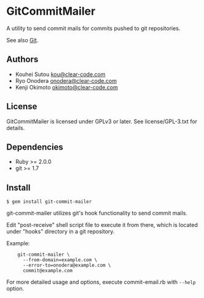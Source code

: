# GitCommitMailer

A utility to send commit mails for commits pushed to git repositories.

See also [Git](http://git-scm.com/).

## Authors

* Kouhei Sutou <kou@clear-code.com>
* Ryo Onodera <onodera@clear-code.com>
* Kenji Okimoto <okimoto@clear-code.com>

## License

GitCommitMailer is licensed under GPLv3 or later. See
license/GPL-3.txt for details.

## Dependencies

* Ruby >= 2.0.0
* git >= 1.7

## Install

~~~
$ gem install git-commit-mailer
~~~

git-commit-mailer utilizes git's hook functionality to send
commit mails.

Edit "post-receive" shell script file to execute it from there,
which is located under "hooks" directory in a git repository.

Example:

~~~
    git-commit-mailer \
      --from-domain=example.com \
      --error-to=onodera@example.com \
      commit@example.com
~~~

For more detailed usage and options, execute commit-email.rb
with `--help` option.
